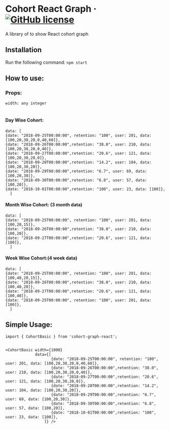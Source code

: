 # Cohort React Graph &middot; [![GitHub license](https://img.shields.io/badge/license-MIT-blue.svg)](https://github.com/sazzadsazib/cohort-react-graph/blob/master/LICENSE)
A library of to show React cohort graph
## Installation
Run the following command:
`npm start`

## How to use:
### Props:
`width: any integer`
<br/>
<br/>
#### Day Wise Cohort:
```
data: [
{date: "2018-09-25T00:00:00", retention: "100", user: 201, data: [100,20,30,20,0,40,60]},
{date: "2018-09-26T00:00:00",retention: "38.0", user: 210, data: [100,20,30,20,0,40]},
{date: "2018-09-27T00:00:00",retention: "20.6", user: 121, data: [100,20,30,20,0]},
{date: "2018-09-28T00:00:00",retention: "14.2", user: 104, data: [100,20,30,20]},
{date: "2018-09-29T00:00:00",retention: "6.7", user: 69, data: [100,20,30]},
{date: "2018-09-30T00:00:00",retention: "6.8", user: 57, data: [100,20]},
{date: "2018-10-01T00:00:00",retention: "100", user: 23, data: [100]},
  ]
  ```
#### Month Wise Cohort: (3 month data)
```
data: [
{date: "2018-09-25T00:00:00", retention: "100", user: 201, data: [100,20,15]},
{date: "2018-09-26T00:00:00",retention: "38.0", user: 210, data: [100,20]},
{date: "2018-09-27T00:00:00",retention: "20.6", user: 121, data: [100]},
  ]
  ```
#### Week Wise Cohort:(4 week data)
```
data: [
{date: "2018-09-25T00:00:00", retention: "100", user: 201, data: [100,40,20,15]},
{date: "2018-09-26T00:00:00",retention: "38.0", user: 210, data: [100,40,20]},
{date: "2018-09-27T00:00:00",retention: "20.6", user: 121, data: [100,40]},
{date: "2018-09-25T00:00:00", retention: "100", user: 201, data: [100]},
  ]
  ```

  

## Simple Usage:

```$xslt
import { CohortBasic } from 'cohort-graph-react';


<CohortBasic width={1000} 
             data={[
                    {date: "2018-09-25T00:00:00", retention: "100", user: 201, data: [100,20,30,20,0,40,60]},
                    {date: "2018-09-26T00:00:00",retention: "38.0", user: 210, data: [100,20,30,20,0,40]},
                    {date: "2018-09-27T00:00:00",retention: "20.6", user: 121, data: [100,20,30,20,0]},
                    {date: "2018-09-28T00:00:00",retention: "14.2", user: 104, data: [100,20,30,20]},
                    {date: "2018-09-29T00:00:00",retention: "6.7", user: 69, data: [100,20,30]},
                    {date: "2018-09-30T00:00:00",retention: "6.8", user: 57, data: [100,20]},
                    {date: "2018-10-01T00:00:00",retention: "100", user: 23, data: [100]},
                 ]} />
```
